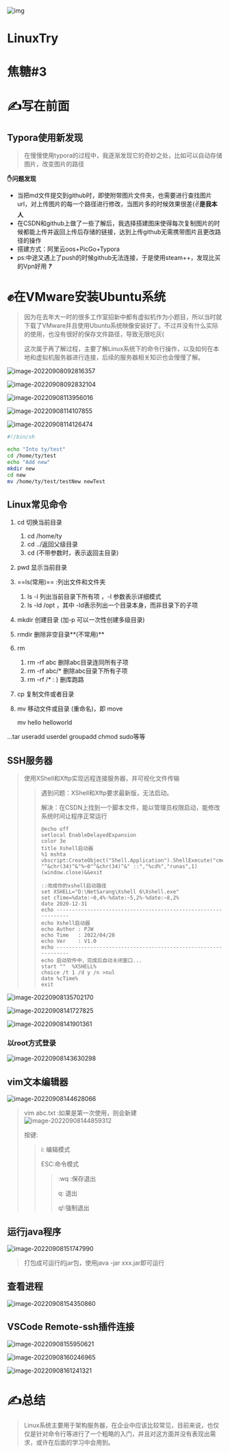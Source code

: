 ![img](https://badgen.net/badge/:焦糖招新#2#3/:TyporaLinux/:blue?icon=github)
# LinuxTry
# 焦糖#3
# &#x270d;写在前面

## Typora使用新发现

> 在慢慢使用typora的过程中，我逐渐发现它的奇妙之处，比如可以自动存储图片，改变图片的路径

**&#x270b;问题发现**

* 当把md文件提交到github时，即使附带图片文件夹，也需要进行查找图片url，对上传图片的每一个路径进行修改，当图片多的时候效果很差(&#x270c;**是我本人**
* 在CSDN和github上做了一些了解后，我选择搭建图床使得每次复制图片的时候都能上传并返回上传后存储的链接，达到上传github无需携带图片且更改路径的操作
* 搭建方式：阿里云oos+PicGo+Typora
* ps:中途又遇上了push的时候github无法连接，于是使用steam++，发现比买的Vpn好用 ***?***

# &#x270a;在VMware安装Ubuntu系统

> 因为在去年大一时的很多工作室招新中都有虚拟机作为小题目，所以当时就下载了VMware并且使用Ubuntu系统映像安装好了。不过并没有什么实际的使用，也没有很好的保存文件路径，导致无限吃灰(
>
> 这次属于再了解过程，主要了解Linux系统下的命令行操作，以及如何在本地和虚拟机服务器进行连接，后续的服务器相关知识也会慢慢了解。

![image-20220908092816357](https://trae1oung.oss-cn-hangzhou.aliyuncs.com/md/image-20220908092816357.png)

![image-20220908092832104](https://trae1oung.oss-cn-hangzhou.aliyuncs.com/md/image-20220908092832104.png)

![image-20220908113956016](https://trae1oung.oss-cn-hangzhou.aliyuncs.com/md/image-20220908113956016.png)

![image-20220908114107855](https://trae1oung.oss-cn-hangzhou.aliyuncs.com/md/image-20220908114107855.png)

![image-20220908114126474](https://trae1oung.oss-cn-hangzhou.aliyuncs.com/md/image-20220908114126474.png)

```sh
#!/bin/sh

echo "Into ty/test"
cd /home/ty/test
echo "Add new"
mkdir new
cd new
mv /home/ty/test/testNew newTest 

```

## Linux常见命令

1. cd 切换当前目录 

   1. cd /home/ty 
   2. cd ../返回父级目录
   3. cd (不带参数时，表示返回主目录)

2. pwd 显示当前目录

3. ==ls(常用)== :列出文件和文件夹

   1. ls -l 列出当前目录下所有项 ，-l 参数表示详细模式
   2. ls -ld /opt ，其中 -ld表示列出一个目录本身，而非目录下的子项

4. mkdir 创建目录 (加-p 可以一次性创建多级目录)

5. rmdir 删除非空目录**(不常用)**

6. rm 

   1. rm -rf abc 删除abc目录连同所有子项
   2. rm -rf abc/* 删除abc目录下所有子项
   3. rm -rf /*  : ) 删库跑路

7. cp 复制文件或者目录

8. mv 移动文件或目录 (重命名)，即 move 

   mv hello helloworld

...tar useradd userdel groupadd chmod sudo等等

## SSH服务器

> 使用XShell和Xftp实现远程连接服务器，并可视化文件传输
>
> > 遇到问题：XShell和Xftp要求最新版，无法启动。
> >
> > 解决：在CSDN上找到一个脚本文件，能以管理员权限启动，能修改系统时间让程序正常运行
> >
> > ````shell
> > @echo off
> > setlocal EnableDelayedExpansion
> > color 3e
> > title Xshell启动器
> > %1 mshta vbscript:CreateObject("Shell.Application").ShellExecute("cmd.exe","/c "^&chr(34)^&"%~0"^&chr(34)^&" ::","%cd%","runas",1)(window.close)&&exit
> > 
> > ::改成你的xshell启动路径
> > set XSHELL="D:\NetSarang\Xshell 6\Xshell.exe"
> > set cTime=%date:~0,4%-%date:~5,2%-%date:~8,2%
> > date 2020-12-31
> > echo ---------------------------------------------------------------
> > echo Xshell启动器
> > echo Author	: PJW
> > echo Time	: 2022/04/20
> > echo Ver	: V1.0
> > echo ---------------------------------------------------------------
> > echo 启动软件中，完成后自动关闭窗口...
> > start ""  %XSHELL%
> > choice /t 1 /d y /n >nul
> > date %cTime%
> > exit
> > 
> > ````

![image-20220908135702170](https://trae1oung.oss-cn-hangzhou.aliyuncs.com/md/image-20220908135702170.png)

![image-20220908141727825](https://trae1oung.oss-cn-hangzhou.aliyuncs.com/md/image-20220908141727825.png)

![image-20220908141901361](https://trae1oung.oss-cn-hangzhou.aliyuncs.com/md/image-20220908141901361.png)

### 以root方式登录

![image-20220908143630298](https://trae1oung.oss-cn-hangzhou.aliyuncs.com/md/image-20220908143630298.png)

## vim文本编辑器

![image-20220908144628066](https://trae1oung.oss-cn-hangzhou.aliyuncs.com/md/image-20220908144628066.png)

> vim abc.txt :如果是第一次使用，则会新建![image-20220908144859312](https://trae1oung.oss-cn-hangzhou.aliyuncs.com/md/image-20220908144859312.png)
>
> 按键:
>
> > i: 编辑模式
> >
> > ESC:命令模式
> >
> > > :wq :保存退出
> > >
> > > q: 退出
> > >
> > > q!:强制退出

## 运行java程序

![image-20220908151747990](https://trae1oung.oss-cn-hangzhou.aliyuncs.com/md/image-20220908151747990.png)

> 打包成可运行的jar包，使用java -jar xxx.jar即可运行

## 查看进程

![image-20220908154350860](https://trae1oung.oss-cn-hangzhou.aliyuncs.com/md/image-20220908154350860.png)

## VSCode Remote-ssh插件连接

![image-20220908155950621](https://trae1oung.oss-cn-hangzhou.aliyuncs.com/md/image-20220908155950621.png)

![image-20220908160246965](https://trae1oung.oss-cn-hangzhou.aliyuncs.com/md/image-20220908160246965.png)

![image-20220908161241321](https://trae1oung.oss-cn-hangzhou.aliyuncs.com/md/image-20220908161241321.png)

# &#x270d;总结

> Linux系统主要用于架构服务器，在企业中应该比较常见，目前来说，也仅仅是针对命令行等进行了一个粗略的入门，并且对这方面并没有表现出需求，或许在后面的学习中会用到。

